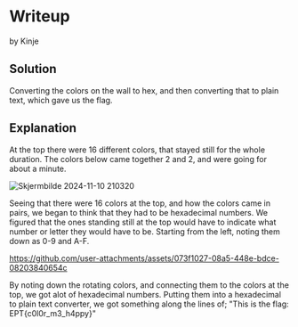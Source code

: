# Writeup
by Kinje

## Solution
Converting the colors on the wall to hex, and then converting that to plain text, which gave us the flag.

## Explanation
At the top there were 16 different colors, that stayed still for the whole duration.
The colors below came together 2 and 2, and were going for about a minute.

![Skjermbilde 2024-11-10 210320](https://github.com/user-attachments/assets/61813aff-474f-4dd7-9ce1-5e96ed39123a)

Seeing that there were 16 colors at the top, and how the colors came in pairs, we began to think that they had to be hexadecimal numbers. 
We figured that the ones standing still at the top would have to indicate what number or letter they would have to be. Starting from the left, noting them down as 0-9 and A-F.

https://github.com/user-attachments/assets/073f1027-08a5-448e-bdce-08203840654c

By noting down the rotating colors, and connecting them to the colors at the top, we got alot of hexadecimal numbers.
Putting them into a hexadecimal to plain text converter, we got something along the lines of;
"This is the flag: EPT{c0l0r_m3_h4ppy}"
